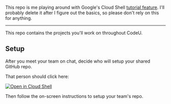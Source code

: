 This repo is me playing around with Google's Cloud Shell [tutorial feature](https://cloud.google.com/shell/docs/tutorials). I'll probably delete it after I figure out the basics, so please don't rely on this for anything.

---

This repo contains the projects you'll work on throughout CodeU.

## Setup

After you meet your team on chat, decide who will setup your shared GitHub repo.

That person should click here:

[![Open in Cloud Shell](https://gstatic.com/cloudssh/images/open-btn.svg)](https://console.cloud.google.com/cloudshell/editor?cloudshell_git_repo=https://github.com/KevinWorkman/test-repo.git&cloudshell_tutorial=week-0-setup/github-setup-walkthrough.md)

Then follow the on-screen instructions to setup your team's repo.